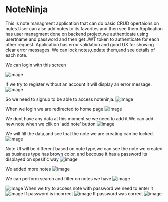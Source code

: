 # NoteNinja


This is note managment application that can do basic CRUD opertaions on notes.User can alse add notes to its favorites
and then see them.Application has user managment done on backend project,we authenticate using usertname and password and then 
get JWT token to authenticate for each other request.
Application has error validation and good UX for showing clear error messages.
We can lock notes,update them,and see details of each note.

We can login with this screen

![image](https://github.com/ilijaradojkovic/FON_ClassroomManagment_Frontend/assets/47418955/dbcfb211-d954-4abc-a73e-a14f647811a1)


If we try to register without an account it will display an error message.
![image](https://github.com/ilijaradojkovic/FON_ClassroomManagment_Frontend/assets/47418955/29b151c4-47a9-42a9-b31c-ad644271217a)

So we need to signup to be able to access noteninja.
![image](https://github.com/ilijaradojkovic/FON_ClassroomManagment_Frontend/assets/47418955/6de3fd9a-047f-44a5-bb0a-f6b121729fd8)

When we login we are redirected to home page
![image](https://github.com/ilijaradojkovic/FON_ClassroomManagment_Frontend/assets/47418955/0c42d19d-fb07-4ab4-82c3-4ebbb96976a2)

We dont have any data at this moment se we need to add it.We can add new note when we clik on 'add note' button
![image](https://github.com/ilijaradojkovic/FON_ClassroomManagment_Frontend/assets/47418955/550c85a6-b5e3-466b-8850-ba46a02507dc)

We will fill the data,and see that the note we are creating can be locked.
![image](https://github.com/ilijaradojkovic/FON_ClassroomManagment_Frontend/assets/47418955/3bda70cf-79f1-4404-bddb-e4811c1b5d47)

Note UI will be different based on note type,we can see the note we created as business type has brown color,
and becouse  it has a password its displayed on spesific way
![image](https://github.com/ilijaradojkovic/FON_ClassroomManagment_Frontend/assets/47418955/a4c19a90-dde9-4b97-a061-2bd6c56a816c)

We added more notes 
![image](https://github.com/ilijaradojkovic/FON_ClassroomManagment_Frontend/assets/47418955/18dba3d3-b92d-4e7f-8d62-74efac997926)

We can perform search and filter on notes we have 
![image](https://github.com/ilijaradojkovic/FON_ClassroomManagment_Frontend/assets/47418955/0a6f29f5-d5be-40fe-98ff-a33ab9788bc4)

![image](https://github.com/ilijaradojkovic/FON_ClassroomManagment_Frontend/assets/47418955/0fb22e46-34ef-45ae-8e9c-d8fe9494c1f1)
When we try to access note with password we need to enter it 
![image](https://github.com/ilijaradojkovic/FON_ClassroomManagment_Frontend/assets/47418955/9e81598e-82e7-4039-a2a9-dea1e64b79ca)
If password is incorrect 
![image](https://github.com/ilijaradojkovic/FON_ClassroomManagment_Frontend/assets/47418955/c9c061a8-d446-477e-b8ac-ff074396f00b)
If password was correct
![image](https://github.com/ilijaradojkovic/FON_ClassroomManagment_Frontend/assets/47418955/bcae7275-d14f-4092-b89f-418fcee91c52)


